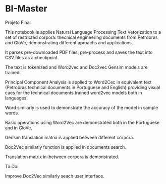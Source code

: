 # BI-Master
Projeto Final

This notebook is applies Natural Language Processing Text Vetorization to a set of restricted corpora: thecnical engineering documents from Petrobras and GloVe, demonstrating different aproachs and applications.

It parses pre-downloaded PDF files,  pre-process and saves the text into CSV files as a checkpoint. 

The text is tokenized and Word2vec and Doc2vec Gensim models are trained.

Principal Component Analysis is applied to Word2Cec in equivalent text (Petrobras technical documents in Portuguese and English) providing visual cues for the technical documents trained word2vec models both in languages.

Word similarly is used to demonstrate the accuracy of the model in sample words.

Basic operations using Word2Vec are demonstrated both in the Portuguese and in GloVe.

Gensim translation matrix is applied between different corpora.

Doc2Vec similarly function is applied in documents search. 

Translation matrix in-between corpora is demonstrated. 

To Do:

Improve Doc2Vec similarly seach user interface.
